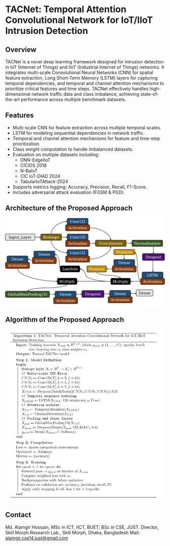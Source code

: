 # TACNet: Temporal Attention Convolutional Network for IoT/IIoT Intrusion Detection

## Overview
TACNet is a novel deep learning framework designed for intrusion detection in IoT (Internet of Things) and IIoT (Industrial Internet of Things) networks. It integrates multi-scale Convolutional Neural Networks (CNN) for spatial feature extraction, Long Short-Term Memory (LSTM) layers for capturing temporal dependencies, and temporal and channel attention mechanisms to prioritize critical features and time steps. TACNet effectively handles high-dimensional network traffic data and class imbalance, achieving state-of-the-art performance across multiple benchmark datasets.

## Features
- Multi-scale CNN for feature extraction across multiple temporal scales.
- LSTM for modeling sequential dependencies in network traffic.
- Temporal and channel attention mechanisms for feature and time-step prioritization.
- Class weight computation to handle imbalanced datasets.
- Evaluation on multiple datasets including:
  - DNN-EdgeIIoT
  - CICIDS 2018
  - N-BaIoT
  - CIC IoT-DIAD 2024
  - TabularIoTAttack-2024
- Supports metrics logging: Accuracy, Precision, Recall, F1-Score.
- Includes adversarial attack evaluation (FGSM & PGD).

## Architecture of the Proposed Approach

<p align="center"> <img src="https://github.com/Alamgir-JUST/TACNet/blob/4ad5373fbb27db8ad5930cb59de69623d12534ee/Architectural%20Diagrm.png"/> </p>

## Algorithm of the Proposed Approach

<p align="center"> <img src="https://github.com/Alamgir-JUST/TACNet/blob/4ad5373fbb27db8ad5930cb59de69623d12534ee/Algorithm.png"/> </p>

## Contact
Md. Alamgir Hossain,
MSc in ICT, IICT, BUET; BSc in CSE, JUST. 
Director, Skill Morph Research Lab., Skill Morph, Dhaka, Bangladesh
Mail: alamgir.cse14.just@gmail.com
